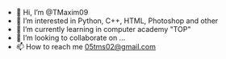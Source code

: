 - 👋 Hi, I’m @TMaxim09
- 👀 I’m interested in Python, C++, HTML, Photoshop and other 
- 🌱 I’m currently learning in computer academy "TOP"
- 💞️ I’m looking to collaborate on ...
- 📫 How to reach me 05tms02@gmail.com

<!---
TMaxim09/TMaxim09 is a ✨ special ✨ repository because its `README.md` (this file) appears on your GitHub profile.
You can click the Preview link to take a look at your changes.
--->
